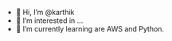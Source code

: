 - 👋 Hi, I’m @karthik
- 👀 I’m interested in ...
- 🌱 I’m currently learning are AWS and  Python.

<!---
karthikpr05/karthikpr05 is a ✨ special ✨ repository because its `README.md` (this file) appears on your GitHub profile.
You can click the Preview link to take a look at your changes.
--->
